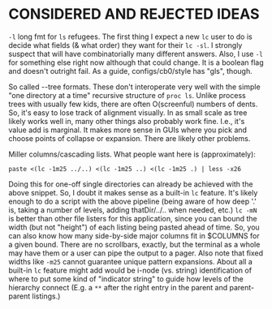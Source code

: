CONSIDERED AND REJECTED IDEAS
=============================
`-l` long fmt for `ls` refugees.  The first thing I expect a new `lc` user to do
is decide what fields (& what order) they want for their `lc -sl`.  I strongly
suspect that will have combinatorially many different answers.  Also, I use `-l`
for something else right now although that could change.  It is a boolean flag
and doesn't outright fail.  As a guide, configs/cb0/style has "gls", though.


So called --tree formats.  These don't interoperate very well with the simple
"one directory at a time" recursive structure of `proc ls`.  Unlike process
trees with usually few kids, there are often O(screenful) numbers of dents.
So, it's easy to lose track of alignment visually.  In as small scale as tree
likely works well in, many other things also probably work fine.  I.e., it's
value add is marginal.  It makes more sense in GUIs where you pick and choose
points of collapse or expansion.  There are likely other problems.


Miller columns/cascading lists.  What people want here is (approximately):
```
paste <(lc -1m25 ../..) <(lc -1m25 ..) <(lc -1m25 .) | less -x26

```
Doing this for one-off single directories can already be achieved with the above
snippet.  So, I doubt it makes sense as a built-in `lc` feature.  It's likely
enough to do a script with the above pipeline (being aware of how deep '.' is,
taking a number of levels, adding thatDir/../.. when needed, etc.)  `lc -mN` is
better than other file listers for this application, since you can bound the
width (but not "height") of each listing being pasted ahead of time.  So, you
can also know how many side-by-side major columns fit in $COLUMNS for a given
bound.  There are no scrollbars, exactly, but the terminal as a whole may have
them or a user can pipe the output to a pager.  Also note that fixed widths
like `-m25` cannot guarantee unique pattern expansions.  About all a built-in
`lc` feature might add would be i-node (vs. string) identification of where to
put some kind of "indicator string" to guide how levels of the hierarchy connect
(E.g. a `**` after the right entry in the parent and parent-parent listings.)
